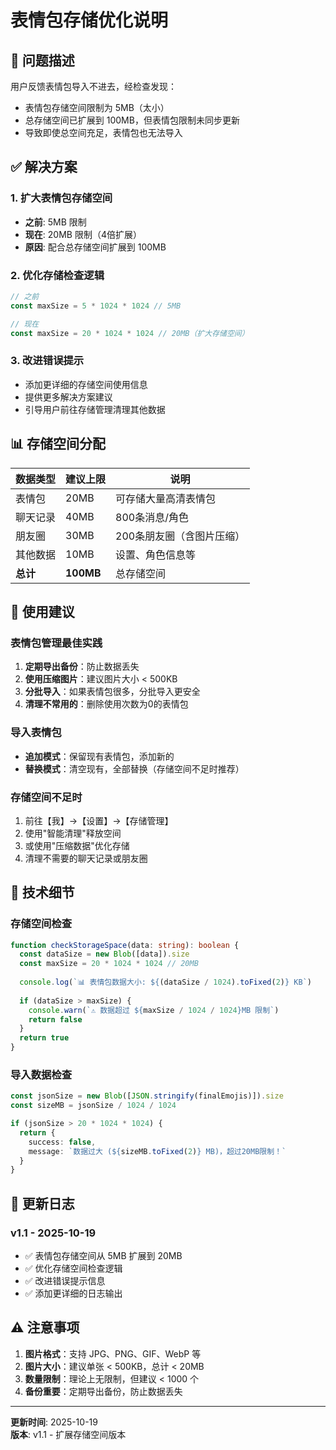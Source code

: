 # 表情包存储优化说明

## 🐛 问题描述

用户反馈表情包导入不进去，经检查发现：
- 表情包存储空间限制为 5MB（太小）
- 总存储空间已扩展到 100MB，但表情包限制未同步更新
- 导致即使总空间充足，表情包也无法导入

## ✅ 解决方案

### 1. 扩大表情包存储空间
- **之前**: 5MB 限制
- **现在**: 20MB 限制（4倍扩展）
- **原因**: 配合总存储空间扩展到 100MB

### 2. 优化存储检查逻辑
```typescript
// 之前
const maxSize = 5 * 1024 * 1024 // 5MB

// 现在
const maxSize = 20 * 1024 * 1024 // 20MB（扩大存储空间）
```

### 3. 改进错误提示
- 添加更详细的存储空间使用信息
- 提供更多解决方案建议
- 引导用户前往存储管理清理其他数据

## 📊 存储空间分配

| 数据类型 | 建议上限 | 说明 |
|---------|---------|------|
| 表情包 | 20MB | 可存储大量高清表情包 |
| 聊天记录 | 40MB | 800条消息/角色 |
| 朋友圈 | 30MB | 200条朋友圈（含图片压缩） |
| 其他数据 | 10MB | 设置、角色信息等 |
| **总计** | **100MB** | 总存储空间 |

## 🎯 使用建议

### 表情包管理最佳实践
1. **定期导出备份**：防止数据丢失
2. **使用压缩图片**：建议图片大小 < 500KB
3. **分批导入**：如果表情包很多，分批导入更安全
4. **清理不常用的**：删除使用次数为0的表情包

### 导入表情包
- **追加模式**：保留现有表情包，添加新的
- **替换模式**：清空现有，全部替换（存储空间不足时推荐）

### 存储空间不足时
1. 前往【我】->【设置】->【存储管理】
2. 使用"智能清理"释放空间
3. 或使用"压缩数据"优化存储
4. 清理不需要的聊天记录或朋友圈

## 🔧 技术细节

### 存储空间检查
```typescript
function checkStorageSpace(data: string): boolean {
  const dataSize = new Blob([data]).size
  const maxSize = 20 * 1024 * 1024 // 20MB
  
  console.log(`📊 表情包数据大小: ${(dataSize / 1024).toFixed(2)} KB`)
  
  if (dataSize > maxSize) {
    console.warn(`⚠️ 数据超过 ${maxSize / 1024 / 1024}MB 限制`)
    return false
  }
  return true
}
```

### 导入数据检查
```typescript
const jsonSize = new Blob([JSON.stringify(finalEmojis)]).size
const sizeMB = jsonSize / 1024 / 1024

if (jsonSize > 20 * 1024 * 1024) {
  return { 
    success: false, 
    message: `数据过大 (${sizeMB.toFixed(2)} MB)，超过20MB限制！`
  }
}
```

## 📝 更新日志

### v1.1 - 2025-10-19
- ✅ 表情包存储空间从 5MB 扩展到 20MB
- ✅ 优化存储空间检查逻辑
- ✅ 改进错误提示信息
- ✅ 添加更详细的日志输出

## ⚠️ 注意事项

1. **图片格式**：支持 JPG、PNG、GIF、WebP 等
2. **图片大小**：建议单张 < 500KB，总计 < 20MB
3. **数量限制**：理论上无限制，但建议 < 1000 个
4. **备份重要**：定期导出备份，防止数据丢失

---

**更新时间**: 2025-10-19  
**版本**: v1.1 - 扩展存储空间版本
